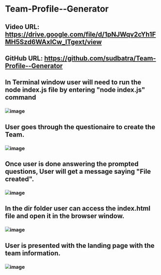 # Team-Profile--Generator
## Video URL: https://drive.google.com/file/d/1pNJWqv2cYh1FMH5Szd6WAxICw_lTgext/view
## GitHub URL: https://github.com/sudbatra/Team-Profile--Generator

## In Terminal window user will need to run the node index.js file by entering "node index.js" command 
### ![image](https://user-images.githubusercontent.com/79431276/126432327-c55b04b9-5a6f-4685-b660-6ae7cba31e4f.png)

## User goes through the questionaire to create the Team.
### ![image](https://user-images.githubusercontent.com/79431276/126432634-65fda958-422f-4196-965c-e1ea9add86cc.png)

## Once user is done answering the prompted questions, User will get a message saying "File created".  
### ![image](https://user-images.githubusercontent.com/79431276/126432679-af4e2ba3-12b7-4573-a68b-c50255884848.png)

## In the dir folder user can access the index.html file and open it in the browser window.
### ![image](https://user-images.githubusercontent.com/79431276/126432719-e6a4d2fe-e400-4968-8d50-fd8bd2ba27e3.png)

## User is presented with the landing page with the team information.
### ![image](https://user-images.githubusercontent.com/79431276/126432759-da2082e9-9827-4079-876b-008c6b7ddc1c.png)
